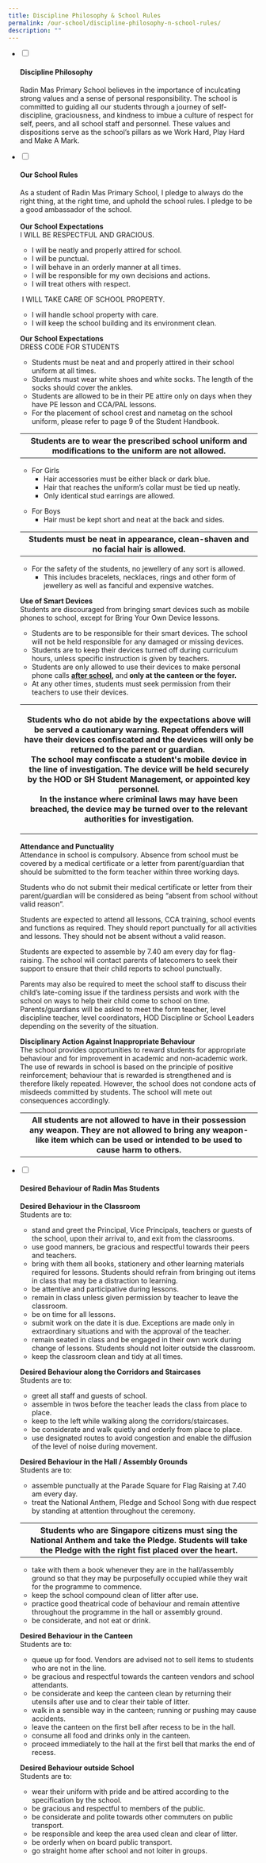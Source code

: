 ```yaml
---
title: Discipline Philosophy & School Rules
permalink: /our-school/discipline-philosophy-n-school-rules/
description: ""
---
```

<ul class="jekyllcodex_accordion">
<li><input id="accordion1" type="checkbox" /> <label for="accordion1"><h4><strong>Discipline Philosophy</strong></h4></label>
<div>
<p>Radin Mas Primary School believes in the importance of inculcating strong values and a sense of personal responsibility. The school is committed to guiding all our students through a journey of self-discipline, graciousness, and kindness to imbue a culture of respect for self, peers, and all school staff and personnel. These values and dispositions serve as the school&rsquo;s pillars as we Work Hard, Play Hard and Make A Mark.</p>
</div>
</li>
<li><input id="accordion2" type="checkbox" /> <label for="accordion2"><h4><strong>Our School Rules</strong></h4></label>
<div>
<p>As a student of Radin Mas Primary School, I pledge to always do the right thing, at the right time, and uphold the school rules. I pledge to be a good ambassador of the school.<br /><br /><strong>Our School Expectations</strong>&nbsp;<br />I WILL BE RESPECTFUL AND GRACIOUS.</p>
<ul>
<li>I will be neatly and properly attired for school.&nbsp;</li>
<li>I will be punctual.&nbsp;</li>
<li>I will behave in an orderly manner at all times.</li>
<li>I will be responsible for my own decisions and actions.&nbsp;</li>
<li>I will treat others with respect.</li>
</ul>
<p>&nbsp;I WILL TAKE CARE OF SCHOOL PROPERTY.</p>
<ul>
<li>I will handle school property with care.</li>
<li>I will keep the school building and its environment clean.&nbsp;</li>
</ul>
<p><strong>Our School Expectations</strong>&nbsp;<br />DRESS CODE FOR STUDENTS</p>
<ul>
<li>Students must be neat and&nbsp;and properly attired in their school uniform at all times.</li>
<li>Students must wear white shoes and white socks. The length of the socks should cover the ankles.</li>
<li>Students are allowed to be in their PE attire only on days when they have PE lesson and CCA/PAL lessons.</li>
<li>For the placement of school crest and nametag on the school uniform, please refer to page 9 of the Student Handbook.</li>
</ul>
<table>
<tbody>
<tr>
<th style="text-align: center;">Students are to wear the prescribed school uniform and modifications to the uniform are not allowed.</th>
</tr>
</tbody>
</table>
<ul>
<li>For Girls
<ul>
<li>Hair accessories must be either black or dark blue.</li>
<li>Hair that reaches the uniform&rsquo;s collar must be tied up neatly.</li>
<li>Only identical stud earrings are allowed.</li>
</ul>
</li>
</ul>
<ul>
<li>For Boys
<ul>
<li>Hair must be kept short and neat at the back and sides.</li>
</ul>
</li>
</ul>
<table>
<tbody>
<tr>
<th style="text-align: center;">Students must be neat in appearance, clean-shaven and no facial hair is allowed.</th>
</tr>
</tbody>
</table>
<ul>
<li>For the safety of the students, no jewellery of any sort is allowed.
<ul>
<li>This includes bracelets, necklaces, rings and other form of jewellery as well as fanciful and expensive watches.&nbsp;</li>
</ul>
</li>
</ul>
<p><strong>Use of Smart Devices<br /></strong>Students are discouraged from bringing smart devices such as mobile phones to school, except for Bring Your Own Device lessons.</p>
<ul>
<li>Students are to be responsible for their smart devices. The school will not be held responsible for any damaged or missing devices.</li>
<li>Students are to keep their devices turned off during curriculum hours, unless specific instruction is given by teachers.</li>
<li>Students are only allowed to use their devices to make personal phone calls&nbsp;<strong><u>after school</u>,&nbsp;</strong>and<strong> only at the canteen or the foyer.</strong></li>
<li>At any other times, students must seek permission from their teachers to use their devices.</li>
</ul>
<table>
<tbody>
<tr>
<th>
<p>Students who do not abide by the expectations above will be served a cautionary warning. Repeat offenders will have their devices confiscated and the devices will only be returned to the parent or guardian.&nbsp;<br />The school may confiscate a student's mobile device in the line of investigation. The device will be held securely by the HOD or SH Student Management, or appointed key personnel.<br />In the instance where criminal laws may have been breached, the device may be turned over to the relevant authorities for investigation.</p>
</th>
</tr>
</tbody>
</table>
<p><strong>Attendance and Punctuality<br /></strong>Attendance in school is compulsory. Absence from school must be covered by a medical certificate or a letter from parent/guardian that should be submitted to the form teacher within three working days.</p>
<p>Students who do not submit their medical certificate or letter from their parent/guardian will be considered as being &ldquo;absent from school without valid reason&rdquo;.</p>
<p>Students are expected to attend all lessons, CCA training, school events and functions as required. They should report punctually for all activities and lessons. They should not be absent without a valid reason.</p>
<p>Students are expected to assemble by 7.40 am every day for flag-raising. The school will contact parents of latecomers to seek their support to ensure that their child reports to school punctually.</p>
<p>Parents may also be required to meet the school staff to discuss their child&rsquo;s late-coming issue if the tardiness persists and work with the school on ways to help their child come to school on time. Parents/guardians will be asked to meet the form teacher, level discipline teacher, level coordinators, HOD Discipline or School Leaders depending on the severity of the situation.</p>
<p><strong>Disciplinary Action Against Inappropriate Behaviour<br /></strong>The school provides opportunities to reward students for appropriate behaviour and for improvement in academic and non-academic work. The use of rewards in school is based on the principle of positive reinforcement; behaviour that is rewarded is strengthened and is therefore likely repeated. However, the school does not condone acts of misdeeds committed by students. The school will mete out consequences accordingly.</p>
<table>
<tbody>
<tr>
<th style="text-align: center;">All students are not allowed to have in their possession any weapon. They are not allowed to bring any weapon-like item which can be used or intended to be used to cause harm to others.</th>
</tr>
</tbody>
</table>
</div>
</li>
<li><input id="accordion3" type="checkbox" /> <label for="accordion3"><h4><strong>Desired Behaviour of Radin Mas Students</strong></h4></label>
<div>
<p><strong>Desired Behaviour in the Classroom</strong><br />Students are to:</p>
<ul>
<li>stand and greet the Principal, Vice Principals, teachers or guests of the school, upon their arrival to, and exit from the classrooms.&nbsp;</li>
<li>use good manners, be gracious and respectful towards their peers and teachers.&nbsp;</li>
<li>bring with them all books, stationery and other learning materials required for lessons. Students should refrain from bringing out items in class that may be a distraction to learning.</li>
<li>be attentive and participative during lessons.&nbsp;</li>
<li>remain in class unless given permission by teacher to leave the classroom.</li>
<li>be on time for all lessons.&nbsp;</li>
<li>submit work on the date it is due. Exceptions are made only in extraordinary situations and with the approval of the teacher.&nbsp;</li>
<li>remain seated in class and be engaged in their own work during change of lessons. Students should not loiter outside the classroom.&nbsp;</li>
<li>keep the classroom clean and tidy at all times.&nbsp;</li>
</ul>
<p><strong>Desired Behaviour along the Corridors and Staircases<br /></strong>Students are to:</p>
<ul>
<li>greet all staff and guests of school.&nbsp;</li>
<li>assemble in twos before the teacher leads the class from place to place.&nbsp;</li>
<li>keep to the left while walking along the corridors/staircases.&nbsp;</li>
<li>be considerate and walk quietly and orderly from place to place.&nbsp;</li>
<li>use designated routes to avoid congestion and enable the diffusion of the level of noise during movement.</li>
</ul>
<p><strong>Desired Behaviour in the Hall / Assembly Grounds<br /></strong>Students are to:</p>
<ul>
<li>assemble punctually at the Parade Square for Flag Raising at 7.40 am every day.</li>
<li>treat the National Anthem, Pledge and School Song with due respect by standing at attention throughout the ceremony.</li>
</ul>
<table>
<tbody>
<tr>
<th>Students who are Singapore citizens must sing the National Anthem and take the Pledge. Students will take the Pledge with the right fist placed over the heart.</th>
</tr>
</tbody>
</table>
<ul>
<li>take with them a book whenever they are in the hall/assembly ground so that they may be purposefully occupied while they wait for the programme to commence.</li>
<li>keep the school compound clean of litter after use.</li>
<li>practice good theatrical code of behaviour and remain attentive throughout the programme in the hall or assembly ground.</li>
<li>be considerate, and not eat or drink.</li>
</ul>
<p><strong>Desired Behaviour in the Canteen<br /></strong>Students are to:&nbsp;</p>
<ul>
<li>queue up for food. Vendors are advised not to sell items to students who are not in the line.&nbsp;</li>
<li>be gracious and respectful towards the canteen vendors and school attendants.&nbsp;</li>
<li>be considerate and keep the canteen clean by returning their utensils after use and to clear their table of litter.&nbsp;</li>
<li>walk in a sensible way in the canteen; running or pushing may cause accidents.&nbsp;</li>
<li>leave the canteen on the first bell after recess to be in the hall.&nbsp;</li>
<li>consume all food and drinks only in the canteen.&nbsp;</li>
<li>proceed immediately to the hall at the first bell that marks the end of recess.</li>
</ul>
<p><strong>Desired Behaviour outside School<br /></strong>Students are to:&nbsp;</p>
<ul>
<li>wear their uniform with pride and be attired according to the specification by the school.&nbsp;</li>
<li>be gracious and respectful to members of the public.&nbsp;</li>
<li>be considerate and polite towards other commuters on public transport.&nbsp;</li>
<li>be responsible and keep the area used clean and clear of litter.&nbsp;</li>
<li>be orderly when on board public transport.&nbsp;</li>
<li>go straight home after school and not loiter in groups.</li>
</ul>
</div>
</li>
</ul>
